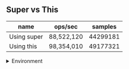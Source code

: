## Super vs This

|name|ops/sec|samples|
|-|-|-|
|Using super|88,522,120|44299181|
|Using this|98,354,010|49177321|


<details>
<summary>Environment</summary>

* __Machine:__ linux x64 | 4 vCPUs | 7.6GB Mem
* __Run:__ Tue Aug 05 2025 14:47:39 GMT+0000 (Coordinated Universal Time)
* __Node:__ `v24.4.0`
</details>

<!--
{"environment":{"platform":"linux","arch":"x64","cpus":4,"totalMemory":7.59783935546875},"benchmarks":[{"name":"Using super","samples":44299181,"opsSec":88522120.73012301},{"name":"Using this","samples":49177321,"opsSec":98354010.56725216}]}-->

